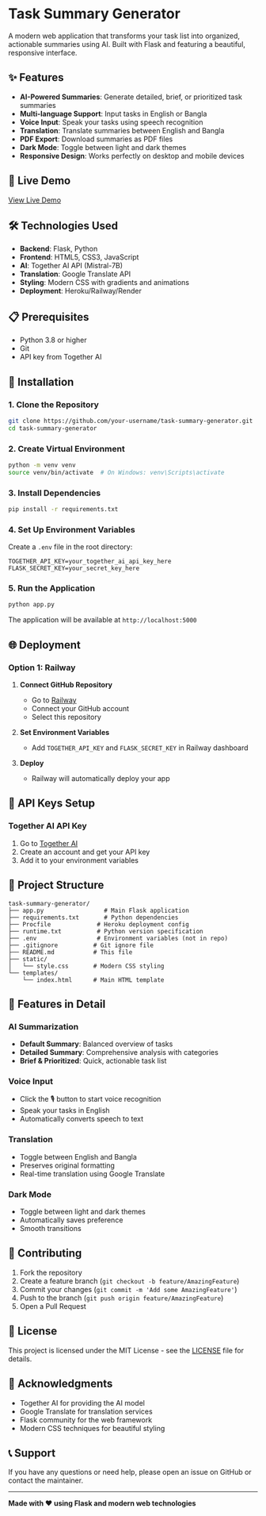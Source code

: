 # Task Summary Generator

A modern web application that transforms your task list into organized, actionable summaries using AI. Built with Flask and featuring a beautiful, responsive interface.

## ✨ Features

- **AI-Powered Summaries**: Generate detailed, brief, or prioritized task summaries
- **Multi-language Support**: Input tasks in English or Bangla
- **Voice Input**: Speak your tasks using speech recognition
- **Translation**: Translate summaries between English and Bangla
- **PDF Export**: Download summaries as PDF files
- **Dark Mode**: Toggle between light and dark themes
- **Responsive Design**: Works perfectly on desktop and mobile devices

## 🚀 Live Demo

[View Live Demo]([https://your-app-name.herokuapp.com](https://web-production-6dad0.up.railway.app/))

## 🛠️ Technologies Used

- **Backend**: Flask, Python
- **Frontend**: HTML5, CSS3, JavaScript
- **AI**: Together AI API (Mistral-7B)
- **Translation**: Google Translate API
- **Styling**: Modern CSS with gradients and animations
- **Deployment**: Heroku/Railway/Render

## 📋 Prerequisites

- Python 3.8 or higher
- Git
- API key from Together AI

## 🔧 Installation

### 1. Clone the Repository

```bash
git clone https://github.com/your-username/task-summary-generator.git
cd task-summary-generator
```

### 2. Create Virtual Environment

```bash
python -m venv venv
source venv/bin/activate  # On Windows: venv\Scripts\activate
```

### 3. Install Dependencies

```bash
pip install -r requirements.txt
```

### 4. Set Up Environment Variables

Create a `.env` file in the root directory:

```env
TOGETHER_API_KEY=your_together_ai_api_key_here
FLASK_SECRET_KEY=your_secret_key_here
```

### 5. Run the Application

```bash
python app.py
```

The application will be available at `http://localhost:5000`

## 🌐 Deployment



### Option 1: Railway

1. **Connect GitHub Repository**

   - Go to [Railway](https://railway.app)
   - Connect your GitHub account
   - Select this repository

2. **Set Environment Variables**

   - Add `TOGETHER_API_KEY` and `FLASK_SECRET_KEY` in Railway dashboard

3. **Deploy**
   - Railway will automatically deploy your app


## 🔑 API Keys Setup

### Together AI API Key

1. Go to [Together AI](https://together.ai)
2. Create an account and get your API key
3. Add it to your environment variables

## 📁 Project Structure

```
task-summary-generator/
├── app.py                 # Main Flask application
├── requirements.txt       # Python dependencies
├── Procfile             # Heroku deployment config
├── runtime.txt          # Python version specification
├── .env                 # Environment variables (not in repo)
├── .gitignore          # Git ignore file
├── README.md           # This file
├── static/
│   └── style.css       # Modern CSS styling
└── templates/
    └── index.html      # Main HTML template
```

## 🎨 Features in Detail

### AI Summarization

- **Default Summary**: Balanced overview of tasks
- **Detailed Summary**: Comprehensive analysis with categories
- **Brief & Prioritized**: Quick, actionable task list

### Voice Input

- Click the 🎙️ button to start voice recognition
- Speak your tasks in English
- Automatically converts speech to text

### Translation

- Toggle between English and Bangla
- Preserves original formatting
- Real-time translation using Google Translate

### Dark Mode

- Toggle between light and dark themes
- Automatically saves preference
- Smooth transitions

## 🤝 Contributing

1. Fork the repository
2. Create a feature branch (`git checkout -b feature/AmazingFeature`)
3. Commit your changes (`git commit -m 'Add some AmazingFeature'`)
4. Push to the branch (`git push origin feature/AmazingFeature`)
5. Open a Pull Request

## 📝 License

This project is licensed under the MIT License - see the [LICENSE](LICENSE) file for details.

## 🙏 Acknowledgments

- Together AI for providing the AI model
- Google Translate for translation services
- Flask community for the web framework
- Modern CSS techniques for beautiful styling

## 📞 Support

If you have any questions or need help, please open an issue on GitHub or contact the maintainer.

---

**Made with ❤️ using Flask and modern web technologies**
